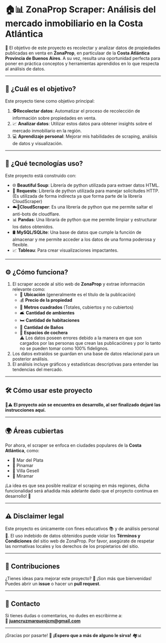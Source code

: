 # 🏠📊 **ZonaProp Scraper: Análisis del mercado inmobiliario en la Costa Atlántica**  

🚀 El objetivo de este proyecto es recolectar y analizar datos de propiedades publicadas en venta en **ZonaProp**, en particulaar de la **Costa Atlántica Provincia de Buenos Aires**. A su vez, resulta una oportunidad perfecta para poner en práctica conceptos y herramientas aprendidos en lo que respecta al análisis de datos.

---

## 🌟 **¿Cuál es el objetivo?**  

Este proyecto tiene como objetivo principal:  

1. 🕵️**Recolectar datos**: Automatizar el proceso de recolección de información sobre propiedades en venta.  
2. 📈 **Analizar datos**: Utilizar estos datos para obtener insights sobre el mercado inmobiliario en la región.  
3. 💻 **Aprendizaje personal**: Mejorar mis habilidades de scraping, análisis de datos y visualización.  

---

## 🚀 **¿Qué tecnologías uso?**  

Este proyecto está construido con:  

- 🌐 **Beautiful Soup**: Librería de python utilizada para extraer datos HTML.  
- 🔄 **Requests**: Librería de python utilizada para manejar solicitudes HTTP. (Es utilizada de forma indirecta ya que forma parte de la librería CloudScraper)
- ☁️🚪**CloudScraper**: Es una librería de python que me permite saltar el anti-bots de cloudflare.
- 📊 **Pandas**: Una libraría de python que me permite limpiar y estructurar los datos obtenidos.  
- 🛢️ **MySQL/SQLite**: Una base de datos que cumple la función de almacenar y me permite acceder a los datos de una forma poderosa y flexible.
- 📈 **Tableau**: Para crear visualizaciones impactantes.  

---

## ⚙️ **¿Cómo funciona?**  

1. El scraper accede al sitio web de **ZonaProp** y extrae información relevante como:  
   - 🏡 **Ubicación** (generalmente es el título de la publicación)
   - 💰 **Precio de la propiedad**  
   - 📐 **Metros cuadrados** (Totales, cubiertos y no cubiertos)
   - 🛋️ **Cantidad de ambientes**
   - 🛏️ **Cantidad de habitaciones**  
   - 🚽 **Cantidad de Baños**
   - 🚗 **Espacios de cochera**  
    ⚠️ Los datos poseen errores debido a la manera en que son cargados por las personas que crean las publicaciónes y por lo tanto no se pueden tomar como 100% fidelignos.
2. Los datos extraídos se guardan en una base de datos relacional para un posterior análisis.  
3. El análisis incluye gráficos y estadísticas descriptivas para entender las tendencias del mercado.  

---

## 🛠️ **Cómo usar este proyecto**  

🚧⚠️ **El proyecto aún se encuentra en desarrollo, al ser finalizado dejaré las instrucciones aquí.**

---

## 🌍 **Áreas cubiertas**  

Por ahora, el scraper se enfoca en ciudades populares de la **Costa Atlántica**, como:  

- 📍 Mar del Plata  
- 📍 Pinamar  
- 📍 Villa Gesell  
- 📍 Miramar  

¡La idea es que sea posible realizar el scraping en más regiones, dicha funcionalidad será añadida más adelante dado que el proyecto continua en desarrollo! 🚧  

---

## ⚠️ **Disclaimer legal**  

Este proyecto es únicamente con fines educativos 📚 y de análisis personal 🔬. El uso indebido de datos obtenidos puede violar los **Términos y Condiciones** del sitio web de ZonaProp. Por favor, asegúrate de respetar las normativas locales y los derechos de los propietarios del sitio.  

---

## 🤝 **Contribuciones**  

¿Tienes ideas para mejorar este proyecto? 🤔 ¡Son más que bienvenidas! Puedes abrir un **issue** o hacer un **pull request**.  

---

## 📧 **Contacto**  

Si tienes dudas o comentarios, no dudes en escribirme a:  
📩 **juancruzmarquesjcm@gmail.com**  

---

¡Gracias por pasarte! 🌊 **¡Espero que a más de alguno le sirva!** 🏘️📊  

